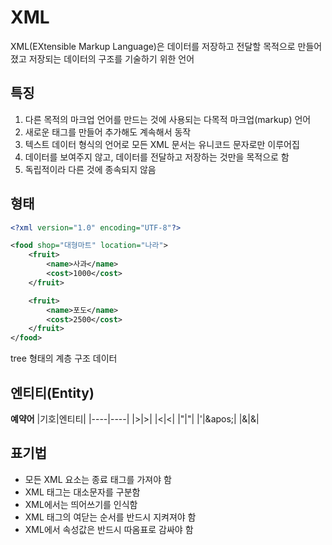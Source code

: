 # XML
XML(EXtensible Markup Language)은 데이터를 저장하고 전달할 목적으로 만들어졌고 저장되는 데이터의 구조를 기술하기 위한 언어

## 특징
1. 다른 목적의 마크업 언어를 만드는 것에 사용되는 다목적 마크업(markup) 언어
2. 새로운 태그를 만들어 추가해도 계속해서 동작
3. 텍스트 데이터 형식의 언어로 모든 XML 문서는 유니코드 문자로만 이루어집
4. 데이터를 보여주지 않고, 데이터를 전달하고 저장하는 것만을 목적으로 함
5. 독립적이라 다른 것에 종속되지 않음

## 형태
```xml
<?xml version="1.0" encoding="UTF-8"?>

​<food shop="대형마트" location="나라">
    <fruit>
        <name>사과</name>
        <cost>1000</cost>
    </fruit>

    <fruit>
        <name>포도</name>
        <cost>2500</cost>
    </fruit>
</food>
```
tree 형태의 계층 구조 데이터

## 엔티티(Entity)
**예약어**
|기호|엔티티|
|----|----|
|>|>|
|<|<|
|"|"|
|'|\&apos;|
|&|&|

## 표기법
- 모든 XML 요소는 종료 태그를 가져야 함
- XML 태그는 대소문자를 구분함
- XML에서는 띄어쓰기를 인식함
- XML 태그의 여닫는 순서를 반드시 지켜져야 함
- XML에서 속성값은 반드시 따옴표로 감싸야 함
